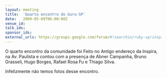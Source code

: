 ```yaml
---
layout: meeting
title:  'Quarto encontro do Guru-SP'
date:   2009-05-09T06:00:00Z
venue_id:
talk_ids:
sponsor_ids:
external_urls: https://groups.google.com/forum/#!searchin/ruby-sp/inspira%7Csort:date/ruby-sp/plvgBmyD0XA/2hfL8KUkqmYJ
---
```


O quarto encontro da comunidade foi Feito no Antigo endereço da Inspira, na Av. Paulista e contou com a presença de Abner Campanha, Bruno Grasseli, Hugo Borges, Rafael Rosa Fu e Thiago Silva.

Infelizmente não temos fotos desse encontro.
